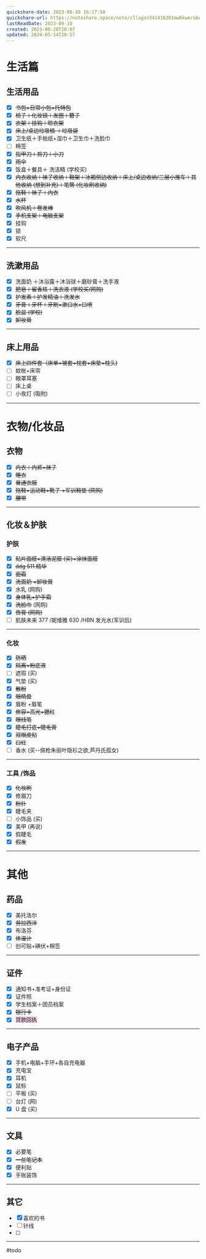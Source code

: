 ```yaml
---
quickshare-date: 2023-08-30 16:17:50
quickshare-url: https://noteshare.space/note/cllxgsn341416201mw6kwmrabe#x4pzJXR3N0bpl3TBuBgFJlDitIOg0iyPu+hdQsw/Vgw
lastReadDate: 2023-09-10
created: 2023-08-28T20:07
updated: 2024-05-14T20:57
---
```

# 生活篇
## 生活用品 
- [x] ~~书包+日常小包+托特包~~
- [x] ~~梳子＋化妆镜＋发圈＋簪子~~ 
- [x] ~~衣架＋挂钩＋晾衣架~~
- [x] ~~床上/桌边垃圾桶 ＋垃圾袋~~
- [x] 卫生纸＋手帕纸+湿巾＋卫生巾＋洗脸巾
- [ ] 棉签
- [x] ~~指甲刀＋剪刀＋小刀~~
- [x] ~~雨伞~~
- [x] 饭盒＋餐具＋ 洗洁精 (学校买)
- [x] ~~内衣收纳＋袜子收纳＋鞋架＋冰箱侧边收纳＋床上/桌边收纳/三层小推车＋其他收纳 (想到补充)＋笔筒 (化妆刷收纳)~~
- [x] ~~拖鞋＋袜子＋内衣~~ 
- [x] ~~水杯~~ 
- [x] ~~吹风机＋卷发棒~~ 
- [x] ~~手机支架＋电脑支架~~
- [x] 挂钩 
- [x] 锁 
- [x] 软尺

---

## 洗漱用品 
- [x] 洗面奶 ＋沐浴露＋沐浴球＋磨砂膏＋洗手液
- [x] ~~肥皂＋留香珠＋洗衣液 (学校买/网购)~~
- [x] ~~护发素＋护发精油＋洗发水~~
- [x] ~~牙膏＋牙杯＋牙刷+漱口水+口喷~~
- [x] ~~脸盆 (学校)~~
- [x] ~~卸妆膏~~

---

## 床上用品 
- [x] ~~床上四件套（床单+被套+枕套+床垫+枕头)~~
- [ ] 蚊帐+床帘
- [ ] 眼罩耳塞
- [ ] 床上桌
- [ ] 小夜灯 (吸附)

---

# 衣物/化妆品
## 衣物
- [x] ~~内衣＋内裤+袜子~~ 
- [x] ~~睡衣~~ 
- [x] ~~普通衣服~~ 
- [x] ~~拖鞋+运动鞋+靴子 +军训鞋垫 (网购)~~
- [x] ~~腰带~~

---

## 化妆＆护肤
### 护肤
- [x] ~~贴片面膜+清洁泥膜 (买)+涂抹面膜~~
- [x] ~~ddg 511 精华~~
- [x] ~~面霜~~
- [x] ~~洗面奶 +卸妆膏~~
- [x] 水乳 (网购)
- [x] ~~身体乳+护手霜~~
- [x] ~~洗脸巾~~ (网购)
- [x] ~~唇膏 (网购)~~
- [ ] 肌肤未来 377 /妮维雅 630 /HBN 发光水(军训后)

---

### 化妆
- [x] ~~防晒~~ 
- [x] ~~隔离+粉底液~~ 
- [ ] 遮瑕 (买)
- [x] 气垫 (买)
- [x] ~~散粉~~ 
- [x] ~~眼睛盘~~ 
- [x] 眉粉 +眉笔
- [x] ~~修容+高光+腮红~~ 
- [x] ~~眼线笔~~ 
- [x] ~~睫毛打底+睫毛膏~~ 
- [x] ~~双眼皮贴~~  
- [x] ~~口红~~  
- [ ] 香水 (买--佩枪朱丽叶隐衫之欲,芦丹氏孤女)

---

### 工具 /饰品
- [x] ~~化妆刷~~  
- [x] 修眉刀 
- [x] ~~粉扑~~  
- [x] 睫毛夹
- [ ] 小饰品 (买)
- [x] 美甲 (再说)
- [x] 假睫毛 
- [x] ~~假发~~ 

---

# 其他
## 药品
- [x] 美托洛尔 
- [x] ~~劳拉西泮~~ 
- [x] 布洛芬
- [x] ~~体温计~~ 
- [ ] 创可贴+碘伏+棉签 

---

## 证件
- [x] 通知书+准考证+身份证
- [x] 证件照
- [x] 学生档案＋团员档案 
- [x] ~~银行卡~~
- [x] <span style="background:rgba(240, 167, 216, 0.55)">贷款回执</span>

---

## 电子产品 
- [x] 手机+电脑+手环+各自充电器
- [x] 充电宝
- [x] 耳机
- [x] 鼠标
- [ ] 平板 (买)
- [ ] 台灯 (网)
- [x] U 盘 (买)

---

## 文具
- [x] 必要笔 
- [x] ~~一些笔记本~~ 
- [x] 便利贴
- [x] 手账装饰 

---

## 其它
- [x] 喜欢的书 
- [ ] 针线 
- [ ] 

---
#todo 

